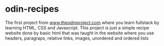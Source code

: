 # odin-recipes
The first project from www.theodinproject.com where you learn fullstack by learning HTML, CSS and Javascript. 
This project is just a simple recipe website done by basic html that was taught in the website where you use headers, paragraps, relative links, images, unordered and ordered lists
